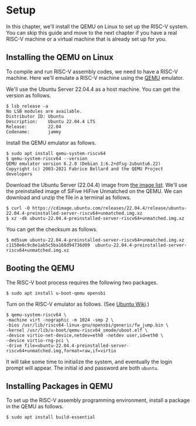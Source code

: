 # Setup

In this chapter, we'll install the QEMU on Linux to set up the RISC-V system.
You can skip this guide and move to the next chapter if you have a real RISC-V machine or a virtual machine that is already set up for you.

## Installing the QEMU on Linux

To compile and run RISC-V assembly codes, we need to have a RISC-V machine.
Here we'll emulate a RISC-V machine using the [QEMU][1] emulator.

We'll use the Ubuntu Server 22.04.4 as a host machine.
You can get the version as follows.

```
$ lsb_release -a
No LSB modules are available.
Distributor ID: Ubuntu
Description:    Ubuntu 22.04.4 LTS
Release:        22.04
Codename:       jammy
```

Install the QEMU emulator as follows.

```
$ sudo apt install qemu-system-riscv64
$ qemu-system-riscv64 --version
QEMU emulator version 6.2.0 (Debian 1:6.2+dfsg-2ubuntu6.22)
Copyright (c) 2003-2021 Fabrice Bellard and the QEMU Project developers
```

Download the Ubuntu Server (22.04.4) image from [the image list][2].
We'll use the preinstalled image of SiFive HiFive Unmatched on the QEMU.
We can download and unzip the file in a terminal as follows.

```
$ curl -O https://cdimage.ubuntu.com/releases/22.04.4/release/ubuntu-22.04.4-preinstalled-server-riscv64+unmatched.img.xz
$ xz -dk ubuntu-22.04.4-preinstalled-server-riscv64+unmatched.img.xz
```

You can get the checksum as follows.

```
$ md5sum ubuntu-22.04.4-preinstalled-server-riscv64+unmatched.img.xz
c1150e6c9c8e1ab5c5ba168d94736d09  ubuntu-22.04.4-preinstalled-server-riscv64+unmatched.img.xz
```

## Booting the QEMU

The RISC-V boot process requires the following two packages.

```
$ sudo apt install u-boot-qemu opensbi
```

Turn on the RISC-V emulator as follows. (See [Ubuntu Wiki][3].)

```
$ qemu-system-riscv64 \
-machine virt -nographic -m 1024 -smp 2 \
-bios /usr/lib/riscv64-linux-gnu/opensbi/generic/fw_jump.bin \
-kernel /usr/lib/u-boot/qemu-riscv64_smode/uboot.elf \
-device virtio-net-device,netdev=eth0 -netdev user,id=eth0 \
-device virtio-rng-pci \
-drive file=ubuntu-22.04.4-preinstalled-server-riscv64+unmatched.img,format=raw,if=virtio
```

It will take some time to initialize the system, and eventually the login prompt will appear. The initial id and password are both `ubuntu`.

## Installing Packages in QEMU

To set up the RISC-V assembly programming environment, install a package in the QEMU as follows.

```
$ sudo apt install build-essential
```

[1]: https://www.qemu.org/
[2]: https://cdimage.ubuntu.com/releases/22.04.4/release/
[3]: https://wiki.ubuntu.com/RISC-V/QEMU
